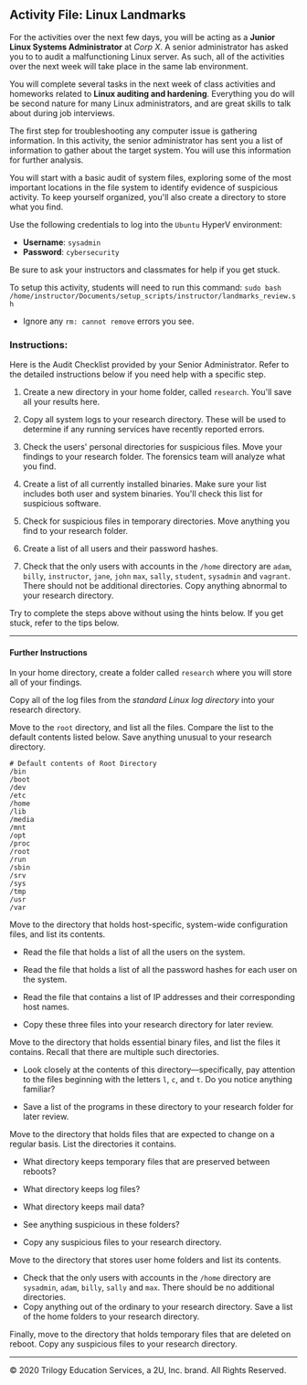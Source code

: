 ## Activity File: Linux Landmarks

For the activities over the next few days, you will be acting as a **Junior Linux Systems Administrator** at _Corp X_. A senior administrator has asked you to to audit a malfunctioning Linux server. As such, all of the activities over the next week will take place in the same lab environment.

You will complete several tasks in the next week of class activities and homeworks related to **Linux auditing and hardening**. Everything you do will be second nature for many Linux administrators, and are great skills to talk about during job interviews.

The first step for troubleshooting any computer issue is gathering information. In this activity, the senior administrator has sent you a list of information to gather about the target system. You will use this information for further analysis.

You will start with a basic audit of system files, exploring some of the most important locations in the file system to identify evidence of suspicious activity. To keep yourself organized, you'll also create a directory to store what you find.

Use the following credentials to log into the `Ubuntu` HyperV environment:

- **Username**: `sysadmin`
- **Password**: `cybersecurity`

Be sure to ask your instructors and classmates for help if you get stuck.

To setup this activity, students will need to run this command: `sudo bash /home/instructor/Documents/setup_scripts/instructor/landmarks_review.sh`
    
- Ignore any `rm: cannot remove` errors you see.

### Instructions:

Here is the Audit Checklist provided by your Senior Administrator. Refer to the detailed instructions below if you need help with a specific step.

1. Create a new directory in your home folder, called `research`. You'll save all your results here.

2. Copy all system logs to your research directory. These will be used to determine if any running services have recently reported errors.

3. Check the users' personal directories for suspicious files. Move your findings to your research folder. The forensics team will analyze what you find.

4. Create a list of all currently installed binaries. Make sure your list includes both user and system binaries. You'll check this list for suspicious software.

5. Check for suspicious files in temporary directories. Move anything you find to your research folder.

6. Create a list of all users and their password hashes.

7. Check that the only users with accounts in the `/home` directory are `adam`, `billy`, `instructor`, `jane`, `john` `max`, `sally`, `student`, `sysadmin` and `vagrant`. There should not be additional directories. Copy anything abnormal to your research directory.

Try to complete the steps above without using the hints below. If you get stuck, refer to the tips below.

---
#### Further Instructions  

In your home directory, create a folder called `research` where you will store all of your findings.

Copy all of the log files from the _standard Linux log directory_ into your research directory.

Move to the `root` directory, and list all the files. Compare the list to the default contents listed below. Save anything unusual to your research directory.

```
# Default contents of Root Directory
/bin
/boot
/dev
/etc
/home
/lib
/media
/mnt
/opt
/proc
/root
/run
/sbin
/srv
/sys
/tmp
/usr
/var
```

Move to the directory that holds host-specific, system-wide configuration files, and list its contents.

- Read the file that holds a list of all the users on the system.

- Read the file that holds a list of all the password hashes for each user on the system.

- Read the file that contains a list of IP addresses and their corresponding host names.

- Copy these three files into your research directory for later review.


Move to the directory that holds essential binary files, and list the files it contains. Recall that there are multiple such directories.

- Look closely at the contents of this directory—specifically, pay attention to the files beginning with the letters `l`, `c`, and `t`. Do you notice anything familiar?

- Save a list of the programs in these directory to your research folder for later review.

Move to the directory that holds files that are expected to change on a regular basis. List the directories it contains.

- What directory keeps temporary files that are preserved between reboots?

- What directory keeps log files?

- What directory keeps mail data?

- See anything suspicious in these folders?

- Copy any suspicious files to your research directory.

Move to the directory that stores user home folders and list its contents. 
- Check that the only users with accounts in the `/home` directory are `sysadmin`, `adam`, `billy`, `sally` and `max`. There should be no additional directories. 
- Copy anything out of the ordinary to your research directory. Save a list of the home folders to your research directory.

Finally, move to the directory that holds temporary files that are deleted on reboot. Copy any suspicious files to your research directory.

-------

© 2020 Trilogy Education Services, a 2U, Inc. brand. All Rights Reserved.

